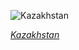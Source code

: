 
![Kazakhstan](https://www.gstatic.com/prettyearth/assets/full/2246.jpg)

*[Kazakhstan](https://www.google.com/maps/@46.080614,60.719033,14z/data=!3m1!1e3)*
